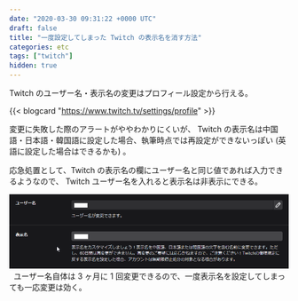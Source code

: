 ```yaml
---
date: "2020-03-30 09:31:22 +0000 UTC"
draft: false
title: "一度設定してしまった Twitch の表示名を消す方法"
categories: etc
tags: ["twitch"]
hidden: true
---
```


Twitch のユーザー名・表示名の変更はプロフィール設定から行える。

{{< blogcard "https://www.twitch.tv/settings/profile" >}}

変更に失敗した際のアラートがややわかりにくいが、 Twitch の表示名は中国語・日本語・韓国語に設定した場合、執筆時点では再設定ができないっぽい (英語に設定した場合はできるかも) 。  

応急処置として、Twitch の表示名の欄にユーザー名と同じ値であれば入力できるようなので、 Twitch ユーザー名を入れると表示名は非表示にできる。

![](20201203134638.png)
 
ユーザー名自体は 3 ヶ月に 1 回変更できるので、一度表示名を設定してしまっても一応変更は効く。
